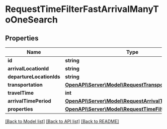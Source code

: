 # RequestTimeFilterFastArrivalManyToOneSearch

## Properties
Name | Type | Description | Notes
------------ | ------------- | ------------- | -------------
**id** | **string** |  | 
**arrivalLocationId** | **string** |  | 
**departureLocationIds** | **string** |  | 
**transportation** | [**OpenAPI\Server\Model\RequestTransportationFast**](RequestTransportationFast.md) |  | 
**travelTime** | **int** |  | 
**arrivalTimePeriod** | [**OpenAPI\Server\Model\RequestArrivalTimePeriod**](RequestArrivalTimePeriod.md) |  | 
**properties** | [**OpenAPI\Server\Model\RequestTimeFilterFastProperty**](RequestTimeFilterFastProperty.md) |  | 

[[Back to Model list]](../README.md#documentation-for-models) [[Back to API list]](../README.md#documentation-for-api-endpoints) [[Back to README]](../README.md)


